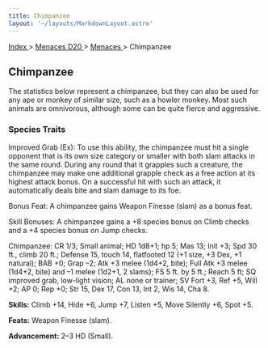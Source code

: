 ```yaml
---
title: Chimpanzee
layout: '~/layouts/MarkdownLayout.astro'
---
```


[ Index ](/) > [ Menaces D20 ](/menaces.d20) > [ Menaces ](/menaces.d20/menaces) > Chimpanzee

##  Chimpanzee

The statistics below represent a chimpanzee, but they can also be used for any
ape or monkey of similar size, such as a howler monkey. Most such animals are
omnivorous, although some can be quite fierce and aggressive.

###  Species Traits

Improved Grab (Ex): To use this ability, the chimpanzee must hit a single
opponent that is its own size category or smaller with both slam attacks in
the same round. During any round that it grapples such a creature, the
chimpanzee may make one additional grapple check as a free action at its
highest attack bonus. On a successful hit with such an attack, it
automatically deals bite and slam damage to its foe.

Bonus Feat: A chimpanzee gains Weapon Finesse (slam) as a bonus feat.

Skill Bonuses: A chimpanzee gains a +8 species bonus on Climb checks and a +4
species bonus on Jump checks.

Chimpanzee: CR 1/3; Small animal; HD 1d8+1; hp 5; Mas 13; Init +3; Spd 30 ft.,
climb 20 ft.; Defense 15, touch 14, flatfooted 12 (+1 size, +3 Dex, +1
natural); BAB +0; Grap –2; Atk +3 melee (1d4+2, bite); Full Atk +3 melee
(1d4+2, bite) and –1 melee (1d2+1, 2 slams); FS 5 ft. by 5 ft.; Reach 5 ft; SQ
improved grab, low-light vision; AL none or trainer; SV Fort +3, Ref +5, Will
+2; AP 0; Rep +0; Str 15, Dex 17, Con 13, Int 2, Wis 14, Cha 8.

**Skills:** Climb +14, Hide +6, Jump +7, Listen +5, Move Silently +6, Spot +5.

**Feats:** Weapon Finesse (slam).

**Advancement:** 2–3 HD (Small).

